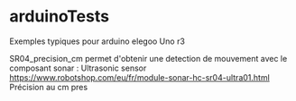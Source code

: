 # arduinoTests
Exemples typiques pour arduino elegoo Uno r3


SR04_precision_cm permet d'obtenir une detection de mouvement avec le composant sonar : Ultrasonic sensor https://www.robotshop.com/eu/fr/module-sonar-hc-sr04-ultra01.html
Précision au cm pres
